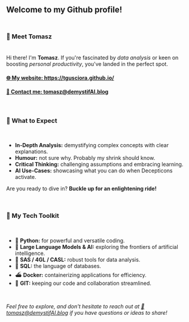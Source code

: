 <h2>Welcome to my Github profile!</h2>  
<br style="line-height:0.5rem;">   
<h3>👋 Meet Tomasz</h3>
<br style="line-height:0.5rem;">   
<p>Hi there! I'm <strong>Tomasz</strong>. If you're fascinated by <em>data analysis</em> or keen on boosting <em>personal productivity</em>, you've landed in the perfect spot.</p>  
<h4><a href="https://tgusciora.github.io/">🌐 My website: https://tgusciora.github.io/</a></h4>
<h4><a href="mailto:tomasz@demystifai.blog">📩 Contact me: tomasz@demystifAI.blog</a></h4>
<br>  
<h3>🚀 What to Expect</h3>  
<br>  
<ul>
  <li><strong>In-Depth Analysis:</strong> demystifying complex concepts with clear explanations.</li>
  <li><strong>Humour:</strong> not sure why. Probably my shrink should know.</li>
  <li><strong>Critical Thinking:</strong> challenging assumptions and embracing learning.</li>
  <li><strong>AI Use-Cases:</strong> showcasing what you can do when Decepticons activate.</li>
</ul>
<p>Are you ready to dive in? <strong>Buckle up for an enlightening ride!</strong></p>  
<br>  
<h3>🔧 My Tech Toolkit</h3>  
<br>  
<ul>
  <li>🐍 <strong>Python:</strong> for powerful and versatile coding.</li>
  <li>🤖 <strong>Large Language Models & AI:</strong> exploring the frontiers of artificial intelligence.</li>
  <li>🦾 <strong>SAS / 4GL / CASL:</strong> robust tools for data analysis.</li>
  <li>🏫 <strong>SQL:</strong> the language of databases.</li>
  <li>⛴️ <strong>Docker:</strong> containerizing applications for efficiency.</li>
  <li>📑 <strong>GIT:</strong> keeping our code and collaboration streamlined.</li>
</ul>  
<br>  
<p><em>Feel free to explore, and don't hesitate to reach out at <a href="mailto:tomasz@demystifai.blog">📩tomasz@demystifAI.blog</a> if you have questions or ideas to share!</em></p>
